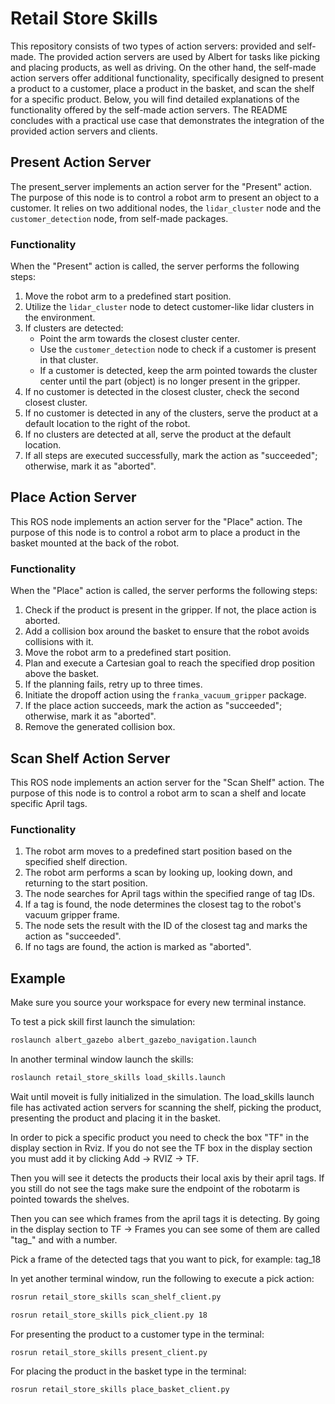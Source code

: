 # Retail Store Skills

This repository consists of two types of action servers: provided and self-made. The provided action servers are used by Albert for tasks like picking and placing products, as well as driving. On the other hand, the self-made action servers offer additional functionality, specifically designed to present a product to a customer, place a product in the basket, and scan the shelf for a specific product. Below, you will find detailed explanations of the functionality offered by the self-made action servers. The README concludes with a practical use case that demonstrates the integration of the provided action servers and clients.


## Present Action Server

The present_server implements an action server for the "Present" action. The purpose of this node is to control a robot arm to present an object to a customer. It relies on two additional nodes, the `lidar_cluster` node and the `customer_detection` node, from self-made packages.

### Functionality

When the "Present" action is called, the server performs the following steps:

1. Move the robot arm to a predefined start position.
2. Utilize the `lidar_cluster` node to detect customer-like lidar clusters in the environment.
3. If clusters are detected:
   - Point the arm towards the closest cluster center.
   - Use the `customer_detection` node to check if a customer is present in that cluster.
   - If a customer is detected, keep the arm pointed towards the cluster center until the part (object) is no longer present in the gripper.
4. If no customer is detected in the closest cluster, check the second closest cluster.
5. If no customer is detected in any of the clusters, serve the product at a default location to the right of the robot.
6. If no clusters are detected at all, serve the product at the default location.
7. If all steps are executed successfully, mark the action as "succeeded"; otherwise, mark it as "aborted".

## Place Action Server

This ROS node implements an action server for the "Place" action. The purpose of this node is to control a robot arm to place a product in the basket mounted at the back of the robot. 

### Functionality

When the "Place" action is called, the server performs the following steps:

1. Check if the product is present in the gripper. If not, the place action is aborted.
2. Add a collision box around the basket to ensure that the robot avoids collisions with it.
3. Move the robot arm to a predefined start position.
4. Plan and execute a Cartesian goal to reach the specified drop position above the basket.
5. If the planning fails, retry up to three times.
6. Initiate the dropoff action using the `franka_vacuum_gripper` package.
7. If the place action succeeds, mark the action as "succeeded"; otherwise, mark it as "aborted".
8. Remove the generated collision box.


## Scan Shelf Action Server

This ROS node implements an action server for the "Scan Shelf" action. The purpose of this node is to control a robot arm to scan a shelf and locate specific April tags.

### Functionality

1. The robot arm moves to a predefined start position based on the specified shelf direction.
2. The robot arm performs a scan by looking up, looking down, and returning to the start position.
3. The node searches for April tags within the specified range of tag IDs.
4. If a tag is found, the node determines the closest tag to the robot's vacuum gripper frame.
5. The node sets the result with the ID of the closest tag and marks the action as "succeeded".
6. If no tags are found, the action is marked as "aborted".



## Example

Make sure you source your workspace for every new terminal instance.

To test a pick skill first launch the simulation:

```bash
roslaunch albert_gazebo albert_gazebo_navigation.launch
```

In another terminal window launch the skills:

```bash
roslaunch retail_store_skills load_skills.launch
```

Wait until moveit is fully initialized in the simulation.
The load_skills launch file has activated action servers for scanning the shelf, picking the product, presenting the product and placing it in the basket.

In order to pick a specific product you need to check the box "TF" in the display section in  Rviz.
If you do not see the TF box in the display section you must add it by clicking Add -> RVIZ -> TF.

Then you will see it detects the products their local axis by their april tags.
If you still do not see the tags make sure the endpoint of the robotarm is pointed towards the shelves.

Then you can see which frames from the april tags it is detecting.
By going in the display section to TF -> Frames you can see some of them are called "tag_" and with a number.

Pick a frame of the detected tags that you want to pick, for example: tag_18

In yet another terminal window, run the following to execute a pick action:
```bash
rosrun retail_store_skills scan_shelf_client.py
```
```bash
rosrun retail_store_skills pick_client.py 18
```
For presenting the product to a customer type in the terminal:
```bash
rosrun retail_store_skills present_client.py 
```
For placing the product in the basket type in the terminal:
```bash
rosrun retail_store_skills place_basket_client.py
```





